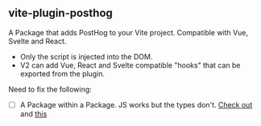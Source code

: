 ## vite-plugin-posthog

A Package that adds PostHog to your Vite project. Compatible with Vue, Svelte and React.

- Only the script is injected into the DOM.
- V2 can add Vue, React and Svelte compatible "hooks" that can be exported from the plugin.

Need to fix the following:

- [ ] A Package within a Package. JS works but the types don't. [Check out](https://github.com/PostHog/posthog-js/blob/master/package.json) and [this](https://github.com/PostHog/posthog-js/blob/master/react/package.json)
